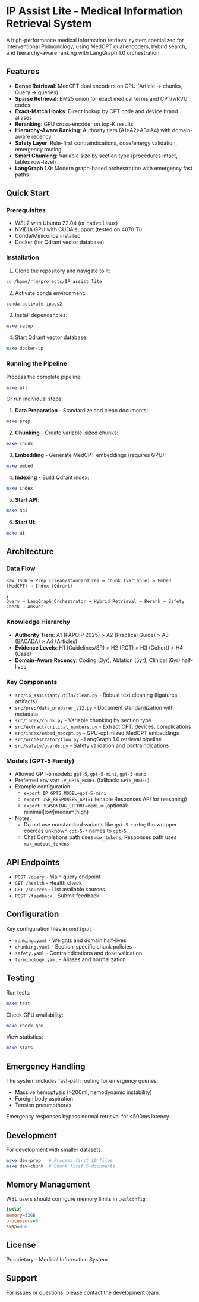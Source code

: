 # IP Assist Lite - Medical Information Retrieval System

A high-performance medical information retrieval system specialized for Interventional Pulmonology, using MedCPT dual encoders, hybrid search, and hierarchy-aware ranking with LangGraph 1.0 orchestration.

## Features

- **Dense Retrieval**: MedCPT dual encoders on GPU (Article → chunks, Query → queries)
- **Sparse Retrieval**: BM25 union for exact medical terms and CPT/wRVU codes
- **Exact-Match Hooks**: Direct lookup by CPT code and device brand aliases
- **Reranking**: GPU cross-encoder on top-K results
- **Hierarchy-Aware Ranking**: Authority tiers (A1>A2>A3>A4) with domain-aware recency
- **Safety Layer**: Rule-first contraindications, dose/energy validation, emergency routing
- **Smart Chunking**: Variable size by section type (procedures intact, tables row-level)
- **LangGraph 1.0**: Modern graph-based orchestration with emergency fast paths

## Quick Start

### Prerequisites

- WSL2 with Ubuntu 22.04 (or native Linux)
- NVIDIA GPU with CUDA support (tested on 4070 Ti)
- Conda/Miniconda installed
- Docker (for Qdrant vector database)

### Installation

1. Clone the repository and navigate to it:
```bash
cd /home/rjm/projects/IP_assist_lite
```

2. Activate conda environment:
```bash
conda activate ipass2
```

3. Install dependencies:
```bash
make setup
```

4. Start Qdrant vector database:
```bash
make docker-up
```

### Running the Pipeline

Process the complete pipeline:
```bash
make all
```

Or run individual steps:

1. **Data Preparation** - Standardize and clean documents:
```bash
make prep
```

2. **Chunking** - Create variable-sized chunks:
```bash
make chunk
```

3. **Embedding** - Generate MedCPT embeddings (requires GPU):
```bash
make embed
```

4. **Indexing** - Build Qdrant index:
```bash
make index
```

5. **Start API**:
```bash
make api
```

6. **Start UI**:
```bash
make ui
```

## Architecture

### Data Flow

```
Raw JSON → Prep (clean/standardize) → Chunk (variable) → Embed (MedCPT) → Index (Qdrant)
                                                                              ↓
Query → LangGraph Orchestrator → Hybrid Retrieval → Rerank → Safety Check → Answer
```

### Knowledge Hierarchy

- **Authority Tiers**: A1 (PAPOIP 2025) > A2 (Practical Guide) > A3 (BACADA) > A4 (Articles)
- **Evidence Levels**: H1 (Guidelines/SR) > H2 (RCT) > H3 (Cohort) > H4 (Case)
- **Domain-Aware Recency**: Coding (3yr), Ablation (5yr), Clinical (6yr) half-lives

### Key Components

- `src/ip_assistant/utils/clean.py` - Robust text cleaning (ligatures, artifacts)
- `src/prep/data_preparer_v12.py` - Document standardization with metadata
- `src/index/chunk.py` - Variable chunking by section type
- `src/extract/critical_numbers.py` - Extract CPT, devices, complications
- `src/index/embed_medcpt.py` - GPU-optimized MedCPT embeddings
- `src/orchestrator/flow.py` - LangGraph 1.0 retrieval pipeline
- `src/safety/guards.py` - Safety validation and contraindications

### Models (GPT‑5 Family)
- Allowed GPT‑5 models: `gpt-5`, `gpt-5-mini`, `gpt-5-nano`
- Preferred env var: `IP_GPT5_MODEL` (fallback: `GPT5_MODEL`)
- Example configuration:
  - `export IP_GPT5_MODEL=gpt-5-mini`
  - `export USE_RESPONSES_API=1` (enable Responses API for reasoning)
  - `export REASONING_EFFORT=medium` (optional: minimal|low|medium|high)
- Notes:
  - Do not use nonstandard variants like `gpt-5-turbo`; the wrapper coerces unknown `gpt-5-*` names to `gpt-5`.
  - Chat Completions path uses `max_tokens`; Responses path uses `max_output_tokens`.

## API Endpoints

- `POST /query` - Main query endpoint
- `GET /health` - Health check
- `GET /sources` - List available sources
- `POST /feedback` - Submit feedback

## Configuration

Key configuration files in `configs/`:
- `ranking.yaml` - Weights and domain half-lives
- `chunking.yaml` - Section-specific chunk policies
- `safety.yaml` - Contraindications and dose validation
- `terminology.yaml` - Aliases and normalization

## Testing

Run tests:
```bash
make test
```

Check GPU availability:
```bash
make check-gpu
```

View statistics:
```bash
make stats
```

## Emergency Handling

The system includes fast-path routing for emergency queries:
- Massive hemoptysis (>200ml, hemodynamic instability)
- Foreign body aspiration
- Tension pneumothorax

Emergency responses bypass normal retrieval for <500ms latency.

## Development

For development with smaller datasets:
```bash
make dev-prep   # Process first 10 files
make dev-chunk  # Chunk first 5 documents
```

## Memory Management

WSL users should configure memory limits in `.wslconfig`:
```ini
[wsl2]
memory=32GB
processors=8
swap=8GB
```

## License

Proprietary - Medical Information System

## Support

For issues or questions, please contact the development team.
